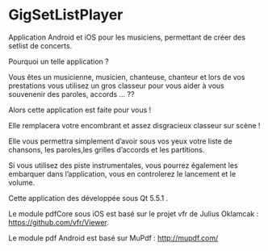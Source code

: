 # GigSetListPlayer
Application Android et iOS pour les musiciens, permettant de créer des setlist de concerts.

Pourquoi un telle application ?

Vous êtes un musicienne, musicien, chanteuse, chanteur et lors de vos prestations vous utilisez un gros classeur pour vous aider à vous souvenenir des paroles, accords ... ??

Alors cette application est faite pour vous !

Elle remplacera votre encombrant et assez disgracieux classeur sur scène !

Elle vous permettra simplement d’avoir sous vos yeux votre liste de chansons, les paroles,les grilles d’accords et les partitions.

Si vous utilisez des piste instrumentales, vous pourrez également les embarquer dans l’application, vous en controlerez le lancement et le volume.

Cette application des développée sous Qt 5.5.1 .

Le module pdfCore sous iOS est basé sur le projet vfr de Julius Oklamcak : https://github.com/vfr/Viewer.

Le module pdf Android est basé sur MuPdf : http://mupdf.com/



